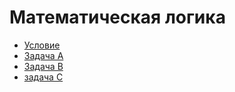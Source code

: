 # Математическая логика

* [Условие](https://github.com/Dennymf/ITMO_University/blob/main/math_logic/contest.pdf)
* [Задача А](https://github.com/Dennymf/ITMO_University/tree/main/math_logic/A)
* [Задача B](https://github.com/Dennymf/ITMO_University/tree/main/math_logic/B)
* [задача C](https://github.com/Dennymf/ITMO_University/tree/main/math_logic/C)
